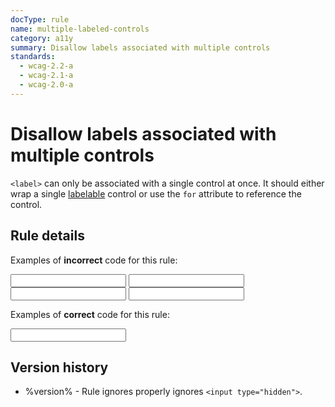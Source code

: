 ```yaml
---
docType: rule
name: multiple-labeled-controls
category: a11y
summary: Disallow labels associated with multiple controls
standards:
  - wcag-2.2-a
  - wcag-2.1-a
  - wcag-2.0-a
---
```


# Disallow labels associated with multiple controls

`<label>` can only be associated with a single control at once.
It should either wrap a single [labelable][] control or use the `for` attribute to reference the control.

[labelable]: https://html.spec.whatwg.org/multipage/forms.html#category-label

## Rule details

Examples of **incorrect** code for this rule:

<validate name="incorrect-multiple" rules="multiple-labeled-controls">
  <label>
    <input type="text">
    <input type="text">
  </label>
</validate>

<validate name="incorrect-both" rules="multiple-labeled-controls">
  <label for="bar">
    <input type="text" id="foo">
  </label>
  <input type="text" id="bar">
</validate>

Examples of **correct** code for this rule:

<validate name="correct" rules="multiple-labeled-controls">
  <label>
    <input type="text">
  </label>
</validate>

## Version history

- %version% - Rule ignores properly ignores `<input type="hidden">`.
